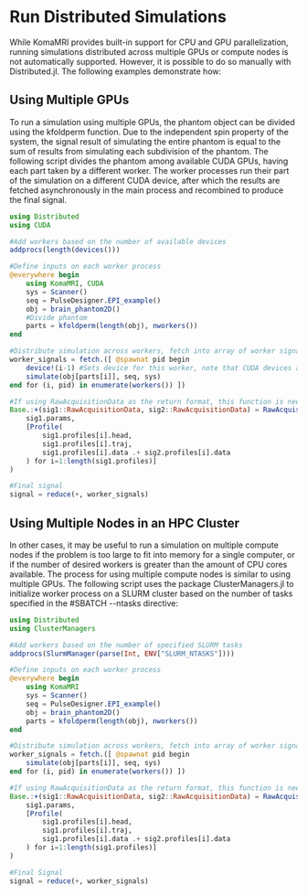 # Run Distributed Simulations 

While KomaMRI provides built-in support for CPU and GPU parallelization, running simulations distributed across multiple GPUs or compute nodes is not automatically supported. However, it is possible to do so manually with Distributed.jl. The following examples demonstrate how:

## Using Multiple GPUs

To run a simulation using multiple GPUs, the phantom object can be divided using the kfoldperm function. Due to the independent spin property of the system, the signal result of simulating the entire phantom is equal to the sum of results from simulating each subdivision of the phantom. The following script divides the phantom among available CUDA GPUs, having each part taken by a different worker. The worker processes run their part of the simulation on a different CUDA device, after which the results are fetched asynchronously in the main process and recombined to produce the final signal.

```julia
using Distributed
using CUDA

#Add workers based on the number of available devices
addprocs(length(devices()))

#Define inputs on each worker process
@everywhere begin
    using KomaMRI, CUDA
    sys = Scanner()
    seq = PulseDesigner.EPI_example()
    obj = brain_phantom2D()
    #Divide phantom
    parts = kfoldperm(length(obj), nworkers())
end

#Distribute simulation across workers, fetch into array of worker signals
worker_signals = fetch.([ @spawnat pid begin
    device!(i-1) #Sets device for this worker, note that CUDA devices are indexed from 0
    simulate(obj[parts[i]], seq, sys)
end for (i, pid) in enumerate(workers()) ])

#If using RawAcquisitionData as the return format, this function is needed to combine RawAcquisition structs
Base.:+(sig1::RawAcquisitionData, sig2::RawAcquisitionData) = RawAcquisitionData(
    sig1.params,
    [Profile(
        sig1.profiles[i].head,
        sig1.profiles[i].traj,
        sig1.profiles[i].data .+ sig2.profiles[i].data
    ) for i=1:length(sig1.profiles)]
)

#Final signal
signal = reduce(+, worker_signals)
```

## Using Multiple Nodes in an HPC Cluster

In other cases, it may be useful to run a simulation on multiple compute nodes if the problem is too large to fit into memory for a single computer, or if the number of desired workers is greater than the amount of CPU cores available. The process for using multiple compute nodes is similar to using multiple GPUs. The following script uses the package ClusterManagers.jl to initialize worker process on a SLURM cluster based on the number of tasks specified in the #SBATCH --ntasks directive:

```julia
using Distributed
using ClusterManagers

#Add workers based on the number of specified SLURM tasks 
addprocs(SlurmManager(parse(Int, ENV["SLURM_NTASKS"])))

#Define inputs on each worker process
@everywhere begin
    using KomaMRI
    sys = Scanner()
    seq = PulseDesigner.EPI_example()
    obj = brain_phantom2D()
    parts = kfoldperm(length(obj), nworkers())
end

#Distribute simulation across workers, fetch into array of worker signals
worker_signals = fetch.([ @spawnat pid begin
    simulate(obj[parts[i]], seq, sys)
end for (i, pid) in enumerate(workers()) ])

#If using RawAcquisitionData as the return format, this function is needed to combine RawAcquisition structs
Base.:+(sig1::RawAcquisitionData, sig2::RawAcquisitionData) = RawAcquisitionData(
    sig1.params,
    [Profile(
        sig1.profiles[i].head,
        sig1.profiles[i].traj,
        sig1.profiles[i].data .+ sig2.profiles[i].data
    ) for i=1:length(sig1.profiles)]
)

#Final Signal
signal = reduce(+, worker_signals)
```
